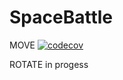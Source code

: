 # SpaceBattle

MOVE [![codecov](https://codecov.io/gh/egor951769794/SpaceBattle/branch/move2/graph/badge.svg?token=V44VRLBEG8)](https://codecov.io/gh/egor951769794/SpaceBattle)

ROTATE in progess
